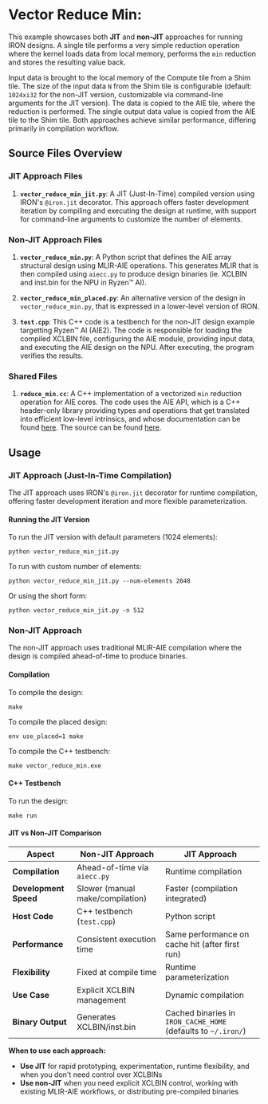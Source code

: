 <!---//===- README.md --------------------------*- Markdown -*-===//
//
// This file is licensed under the Apache License v2.0 with LLVM Exceptions.
// See https://llvm.org/LICENSE.txt for license information.
// SPDX-License-Identifier: Apache-2.0 WITH LLVM-exception
//
// Copyright (C) 2024-2025, Advanced Micro Devices, Inc.
// 
//===----------------------------------------------------------------------===//-->

# Vector Reduce Min:

This example showcases both **JIT** and **non-JIT** approaches for running IRON designs. A single tile performs a very simple reduction operation where the kernel loads data from local memory, performs the `min` reduction and stores the resulting value back.

Input data is brought to the local memory of the Compute tile from a Shim tile. The size of the input data `N` from the Shim tile is configurable (default: `1024xi32` for the non-JIT version, customizable via command-line arguments for the JIT version). The data is copied to the AIE tile, where the reduction is performed. The single output data value is copied from the AIE tile to the Shim tile. Both approaches achieve similar performance, differing primarily in compilation workflow.

## Source Files Overview

### JIT Approach Files

1. **`vector_reduce_min_jit.py`**: A JIT (Just-In-Time) compiled version using IRON's `@iron.jit` decorator. This approach offers faster development iteration by compiling and executing the design at runtime, with support for command-line arguments to customize the number of elements.

### Non-JIT Approach Files

1. **`vector_reduce_min.py`**: A Python script that defines the AIE array structural design using MLIR-AIE operations. This generates MLIR that is then compiled using `aiecc.py` to produce design binaries (ie. XCLBIN and inst.bin for the NPU in Ryzen™ AI). 

1. **`vector_reduce_min_placed.py`**: An alternative version of the design in `vector_reduce_min.py`, that is expressed in a lower-level version of IRON.

1. **`test.cpp`**: This C++ code is a testbench for the non-JIT design example targetting Ryzen™ AI (AIE2). The code is responsible for loading the compiled XCLBIN file, configuring the AIE module, providing input data, and executing the AIE design on the NPU. After executing, the program verifies the results.

### Shared Files

1. **`reduce_min.cc`**: A C++ implementation of a vectorized `min` reduction operation for AIE cores. The code uses the AIE API, which is a C++ header-only library providing types and operations that get translated into efficient low-level intrinsics, and whose documentation can be found [here](https://www.xilinx.com/htmldocs/xilinx2023_2/aiengine_api/aie_api/doc/index.html).  The source can be found [here](../../../aie_kernels/aie2/reduce_min.cc).

## Usage

### JIT Approach (Just-In-Time Compilation)

The JIT approach uses IRON's `@iron.jit` decorator for runtime compilation, offering faster development iteration and more flexible parameterization.

#### Running the JIT Version

To run the JIT version with default parameters (1024 elements):
```shell
python vector_reduce_min_jit.py
```

To run with custom number of elements:
```shell
python vector_reduce_min_jit.py --num-elements 2048
```

Or using the short form:
```shell
python vector_reduce_min_jit.py -n 512
```

### Non-JIT Approach

The non-JIT approach uses traditional MLIR-AIE compilation where the design is compiled ahead-of-time to produce binaries.

#### Compilation

To compile the design:
```shell
make
```

To compile the placed design:
```shell
env use_placed=1 make
```

To compile the C++ testbench:
```shell
make vector_reduce_min.exe
```

#### C++ Testbench

To run the design:
```shell
make run
```

#### JIT vs Non-JIT Comparison

| Aspect | Non-JIT Approach | JIT Approach |
|--------|------------------|--------------|
| **Compilation** | Ahead-of-time via `aiecc.py` | Runtime compilation |
| **Development Speed** | Slower (manual make/compilation) | Faster (compilation integrated) |
| **Host Code** | C++ testbench (`test.cpp`) | Python script |
| **Performance** | Consistent execution time | Same performance on cache hit (after first run) |
| **Flexibility** | Fixed at compile time | Runtime parameterization |
| **Use Case** | Explicit XCLBIN management | Dynamic compilation |
| **Binary Output** | Generates XCLBIN/inst.bin | Cached binaries in `IRON_CACHE_HOME` (defaults to `~/.iron/`) |

**When to use each approach:**
- **Use JIT** for rapid prototyping, experimentation, runtime flexibility, and when you don't need control over XCLBINs
- **Use non-JIT** when you need explicit XCLBIN control, working with existing MLIR-AIE workflows, or distributing pre-compiled binaries

